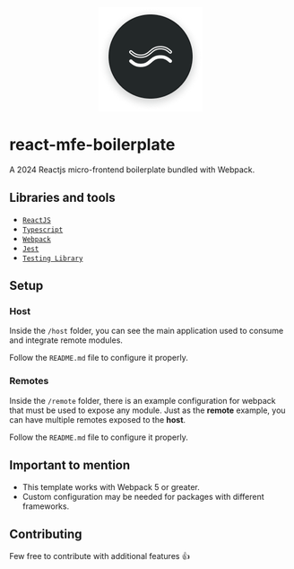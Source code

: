 <p align="center">
   <img src=".github/badge.png"/>
</p>

# react-mfe-boilerplate

A 2024 Reactjs micro-frontend boilerplate bundled with Webpack.

## Libraries and tools

- [`ReactJS`](https://react.dev/)
- [`Typescript`](https://www.typescriptlang.org)
- [`Webpack`](https://webpack.js.org)
- [`Jest`](https://jestjs.io/)
- [`Testing Library`](https://testing-library.com/)

## Setup

### Host

Inside the `/host` folder, you can see the main application used to consume and integrate remote modules.

Follow the `README.md` file to configure it properly.

### Remotes

Inside the `/remote` folder, there is an example configuration for webpack that must be used to expose any module. Just as the **remote** example, you can have multiple remotes exposed to the **host**.

Follow the `README.md` file to configure it properly.

## Important to mention

- This template works with Webpack 5 or greater.
- Custom configuration may be needed for packages with different frameworks.

## Contributing

Few free to contribute with additional features :thumbsup:
